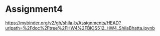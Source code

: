 # Assignment4

https://mybinder.org/v2/gh/shila-b/Assignments/HEAD?urlpath=%2Fdoc%2Ftree%2FHW4%2FBIOS512_HW4_ShilaBhatta.ipynb
